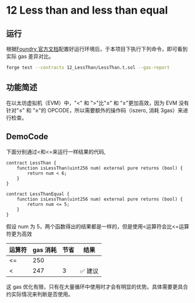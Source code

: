 # 12 Less than and less than equal

## 运行

根据[Foundry 官方文档](https://getfoundry.sh/)配置好运行环境后，于本项目下执行下列命令，即可看到实际 gas 差异对比。

```bash
forge test --contracts 12_LessThan/LessThan.t.sol --gas-report
```

## 功能简述

在以太坊虚拟机（EVM）中，"<" 和 ">"比"≤" 和 "≥"更加高效，因为 EVM 没有针对"≤" 和 "≥"的 OPCODE，所以需要额外的操作码（iszero, 消耗 3gas）来进行检查。

## DemoCode

下面分别通过<和<=来运行一样结果的代码,

```solidity
contract LessThan {
    function isLessThan(uint256 num) external pure returns (bool) {
        return num < 6;
    }
}

contract LessThanEqual {
    function isLessThan(uint256 num) external pure returns (bool) {
        return num <= 5;
    }
}
```

假设 num 为 5，两个函数得出的结果都是一样的，但是使用<运算符会比<=运算符更为高效

| 运算符 | gas 消耗 | 节省 | 结果    |
| ------ | -------- | ---- | ------- |
| <=     | 250      |      |         |
| <      | 247      | 3    | ✅ 建议 |

这 gas 优化有限，只有在大量循环中使用时才会有明显的优势。具体需要更具合约实际情况来判断是否使用。
